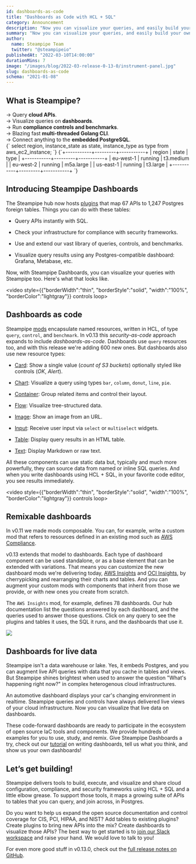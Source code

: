 ```yaml
---
id: dashboards-as-code
title: "Dashboards as Code with HCL + SQL"
category: Announcement
description: "Now you can visualize your queries, and easily build your own dashboards based on our library of examples."
summary: "Now you can visualize your queries, and easily build your own dashboards based on our library of examples."
author:
  name: Steampipe Team
  twitter: "@steampipeio"
publishedAt: "2022-03-10T14:00:00"
durationMins: 7
image: "/images/blog/2022-03-release-0-13-0/instrument-panel.jpg"
slug: dashboards-as-code
schema: "2021-01-08"
---
```


<div className="row mb-5 mt-1">
  <div className="col col-12 col-lg-6">
    <h2>What is Steampipe?</h2>
    &rarr; Query <strong>cloud APIs</strong>.
    <br/>
    &rarr; Visualize queries on <strong>dashboards</strong>.
    <br/>
    &rarr; Run <strong>compliance controls and benchmarks</strong>.
    <br/>
    &rarr; Blazing fast <strong>multi-threaded Golang CLI</strong>.
    <br/> 
    &rarr; Connect anything to the <strong>embedded PostgreSQL</strong>.
  </div>
  <div className="col col-12 col-lg-1"></div>
  <div className="col col-12 col-lg-5 mt-5">
    <Terminal title="steampipe cli">
      <TerminalCommand enableCopyToClipboard={false}>
        {`
select
  region,
  instance_state as state,
  instance_type as type
from
  aws_ec2_instance;
        `}
      </TerminalCommand>
      <TerminalResult>
        {`+-----------+---------+-----------+
| region    | state   | type      |
+-----------+---------+-----------+
| eu-west-1 | running | t3.medium |
| eu-west-2 | running | m5a.large |
| us-east-1 | running | t3.large  |
+-----------+---------+-----------+
        `}
      </TerminalResult>
    </Terminal>
  </div>
</div>

## Introducing Steampipe Dashboards

The Steampipe hub now hosts [plugins](https://hub.steampipe.io/plugins) that map 67 APIs to 1,247 Postgres foreign tables. Things you can do with these tables:

- Query APIs instantly with SQL. 

- Check your infrastructure for compliance with security frameworks.

- Use and extend our vast library of queries, controls, and benchmarks.

- Visualize query results using any Postgres-compatible dashboard: Grafana, Metabase, etc.

Now, with Steampipe Dashboards, you can visualize your queries with Steampipe too. Here's what that looks like.

<video style={{"borderWidth":"thin", "borderStyle":"solid", "width":"100%", "borderColor":"lightgray"}} controls loop>
  <source src="/images/blog/2022-03-release-0-13-0/dashboards-as-code-screencast-v2.mp4" />
</video>

## Dashboards as code

Steampipe [mods](https://hub.steampipe.io/mods) encapsulate named resources, written in HCL, of type `query`, `control`, and `benchmark`. In v0.13 this <i>security-as-code</i> approach expands to include <i>dashboards-as-code</i>. Dashboards use `query` resources too, and with this release we're adding 600 new ones. But dashboards also use new resource types: 


- [Card](https://steampipe.io/docs/reference/mod-resources/card): Show a single value (<i>count of S3 buckets</i>) optionally styled like controls (<i>OK</i>, <i>Alert</i>).

- [Chart](https://steampipe.io/docs/reference/mod-resources/chart): Visualize a query using types `bar`, `column`, `donut`, `line`, `pie`. 

- [Container](https://steampipe.io/docs/reference/mod-resources/container): Group related items and control their layout.

- [Flow](https://steampipe.io/docs/reference/mod-resources/flow): Visualize tree-structured data.

- [Image](https://steampipe.io/docs/reference/mod-resources/image): Show an image from an URL. 

- [Input](https://steampipe.io/docs/reference/mod-resources/input): Receive user input via `select` or `multiselect` widgets.

- [Table](https://steampipe.io/docs/reference/mod-resources/table): Display query results in an HTML table.

- [Text](https://steampipe.io/docs/reference/mod-resources/text): Display Markdown or raw text.

All these components can use static data but, typically and much more powerfully, they can source data from named or inline SQL queries. And when you write dashboards using HCL + SQL, in your favorite code editor, you see results immediately.

<video style={{"borderWidth":"thin", "borderStyle":"solid", "width":"100%", "borderColor":"lightgray"}} controls loop>
  <source src="/images/blog/2022-03-release-0-13-0/live-editing-v2.mp4" />
</video>

## Remixable dashboards

In v0.11 we made mods composable. You can, for example, write a custom mod that refers to resources defined in an existing mod such as [AWS Compliance](https://hub.steampipe.io/mods/turbot/aws_compliance). 

v0.13 extends that model to dashboards. Each type of dashboard component can be used standalone, or as a base element that can be extended with variations. That means you can customize the new dashboard mods we're delivering today, [AWS Insights](https://hub.steampipe.io/mods/turbot/aws_insights) and [OCI Insights](https://hub.steampipe.io/mods/turbot/oci_insights), by cherrypicking and rearranging their charts and tables. And you can augment your custom mods with components that inherit from those we provide, or with new ones you create from scratch.

The `AWS Insights` mod, for example, defines 78 dashboards. Our hub documentation list the questions answered by each dashboard, and the queries used to answer those questions. Click on any query to see the plugins and tables it uses, the SQL it runs, and the dashboards that use it. 

<div style={{"borderWidth":"thin", "borderStyle":"solid", "borderColor":"lightgray", "padding":"20px", "width":"70%"}}>
  <img src="/images/blog/2022-03-release-0-13-0/hubdoc-dashboard-and-query.png" />
</div>

## Dashboards for live data

Steampipe isn't a data warehouse or lake. Yes, it embeds Postgres, and you can augment live API queries with data that you cache in tables and views. But Steampipe shines brightest when used to answer the question "What's happening right now?" in complex heterogenous cloud infrastructures. 

An automotive dashboard displays your car's changing environment in realtime. Steampipe queries and controls have always delivered live views of your cloud infrastructure. Now you can visualize that live data on dashboards. 

These code-forward dashboards are ready to participate in the ecosystem of open source IaC tools and components. We provide hundreds of examples for you to use, study, and remix. Give Steampipe Dashboards a try, check out our [tutorial](https://steampipe.io/docs/mods/writing-dashboards) on writing dashboards, tell us what you think, and show us your own dashboards!
## Let’s get building!

Steampipe delivers tools to build, execute, and visualize and share cloud configuration, compliance, and security frameworks using HCL + SQL and a little elbow grease. To support those tools, it maps a growing suite of APIs to tables that you can query, and join across, in Postgres. 

Do you want to help us expand the open source documentation and control coverage for CIS, PCI, HIPAA, and NIST? Add tables to existing plugins? Create plugins to bring new APIs into the mix? Create dashboards to visualize those APIs? The best way to get started is to [join our Slack workspace](https://steampipe.io/community/join) and raise your hand. We would love to talk to you!

For even more good stuff in v0.13.0, check out the [full release notes on GitHub](https://github.com/turbot/steampipe/blob/main/CHANGELOG.md#v0130-2022-03-10).

